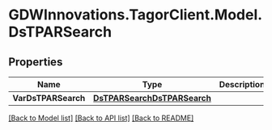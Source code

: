 # GDWInnovations.TagorClient.Model.DsTPARSearch

## Properties

Name | Type | Description | Notes
------------ | ------------- | ------------- | -------------
**VarDsTPARSearch** | [**DsTPARSearchDsTPARSearch**](DsTPARSearchDsTPARSearch.md) |  | [optional] 

[[Back to Model list]](../README.md#documentation-for-models) [[Back to API list]](../README.md#documentation-for-api-endpoints) [[Back to README]](../README.md)

